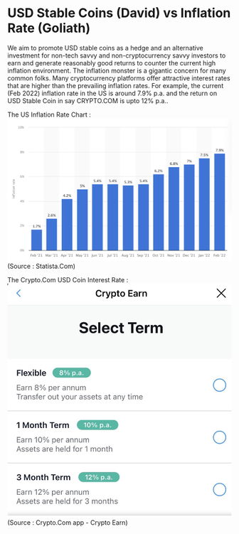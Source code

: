 # USD Stable Coins (David) vs Inflation Rate (Goliath)
We aim to promote USD stable coins as a hedge and an alternative investment for non-tech savvy and non-cryptocurrency savvy investors to earn and generate reasonably good returns to counter the current high inflation environment. The inflation monster is a gigantic concern for many common folks. Many cryptocurrency platforms offer attractive interest rates that are higher than the prevailing inflation rates. For example, the current (Feb 2022) inflation rate in the US is around 7.9% p.a. and the return on USD Stable Coin in say CRYPTO.COM is upto 12% p.a..

The US Inflation Rate Chart :
![Screenshot](us_inflation_rate_chart.png)
(Source : Statista.Com)

The Crypto.Com USD Coin Interest Rate :
![Screenshot](cryptocom_usdc_int_rate.jpg)
(Source : Crypto.Com app - Crypto Earn)

